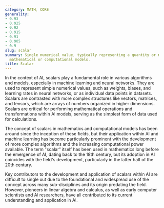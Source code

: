 ```yaml
---
category: MATH, CORE
generality:
- 0.93
- 0.925
- 0.92
- 0.915
- 0.91
- 0.905
- 0.9
slug: scalar
summary: Single numerical value, typically representing a quantity or magnitude in
  mathematical or computational models.
title: Scalar
---
```


In the context of AI, scalars play a fundamental role in various algorithms and models, especially in machine learning and neural networks. They are used to represent simple numerical values, such as weights, biases, and learning rates in neural networks, or as individual data points in datasets. Scalars are contrasted with more complex structures like vectors, matrices, and tensors, which are arrays of numbers organized in higher dimensions. Scalars are critical for performing mathematical operations and transformations within AI models, serving as the simplest form of data used for calculations.

The concept of scalars in mathematics and computational models has been around since the inception of these fields, but their application within AI and machine learning has become particularly prominent with the development of more complex algorithms and the increasing computational power available. The term "scalar" itself has been used in mathematics long before the emergence of AI, dating back to the 18th century, but its adoption in AI coincides with the field's development, particularly in the latter half of the 20th century.

Key contributors to the development and application of scalars within AI are difficult to single out due to the foundational and widespread use of the concept across many sub-disciplines and its origin predating the field. However, pioneers in linear algebra and calculus, as well as early computer scientists and AI researchers, have all contributed to its current understanding and application in AI.